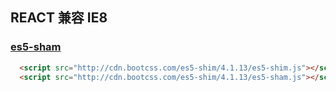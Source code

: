 ## REACT 兼容 IE8

### [es5-sham](https://github.com/es-shims/es5-shim)

```html
  <script src="http://cdn.bootcss.com/es5-shim/4.1.13/es5-shim.js"></script>
  <script src="http://cdn.bootcss.com/es5-shim/4.1.13/es5-sham.js"></script>
```
